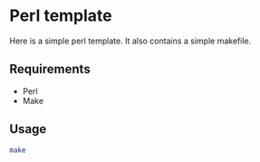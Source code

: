 # Perl template

Here is a simple perl template. It also contains a simple makefile.

## Requirements

- Perl
- Make

## Usage

```bash
make
```
